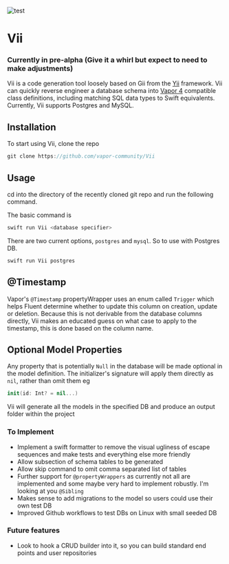 ![test](https://github.com/vapor-community/Vii/workflows/test/badge.svg)

# Vii

### Currently in pre-alpha (Give it a whirl but expect to need to make adjustments)

Vii is a code generation tool loosely based on Gii from the [Yii](https://github.com/yiisoft/yii2) framework. Vii can quickly reverse engineer a database schema into [Vapor 4](https://github.com/vapor) compatible class definitions, including matching SQL data types to Swift equivalents. Currently, Vii supports Postgres and MySQL. 

## Installation
To start using Vii, clone the repo

```swift
git clone https://github.com/vapor-community/Vii
```

## Usage
cd into the directory of the recently cloned git repo and run the following command.

The basic command is
```swift
swift run Vii <database specifier>
```

There are two current options, `postgres` and `mysql`. 
So to use with Postgres DB.

```swift
swift run Vii postgres
```

## @Timestamp
Vapor's `@Timestamp` propertyWrapper uses an enum called `Trigger` which helps Fluent determine whether to update this column on creation, update or deletion. Because this is not derivable from the database columns directly, Vii makes an educated guess on what case to apply to the timestamp, this is done based on the column name.

## Optional Model Properties
Any property that is potentially `Null` in the database will be made optional in the model definition. The initializer's signature will apply them directly as `nil`, rather than omit them eg
```swift
init(id: Int? = nil...)
```

Vii will generate all the models in the specified DB and produce an output folder within the project

### To Implement
- Implement a swift formatter to remove the visual ugliness of escape sequences and make tests and everything else more friendly
- Allow subsection of schema tables to be generated
- Allow skip command to omit comma separated list of tables
- Further support for `@propertyWrappers` as currently not all are implemented and some maybe very hard to implement robustly. I'm looking at you `@Sibling`
- Makes sense to add migrations to the model so users could use their own test DB
- Improved Github workflows to test DBs on Linux with small seeded DB

### Future features
- Look to hook a CRUD builder into it, so you can build standard end points and user repositories

